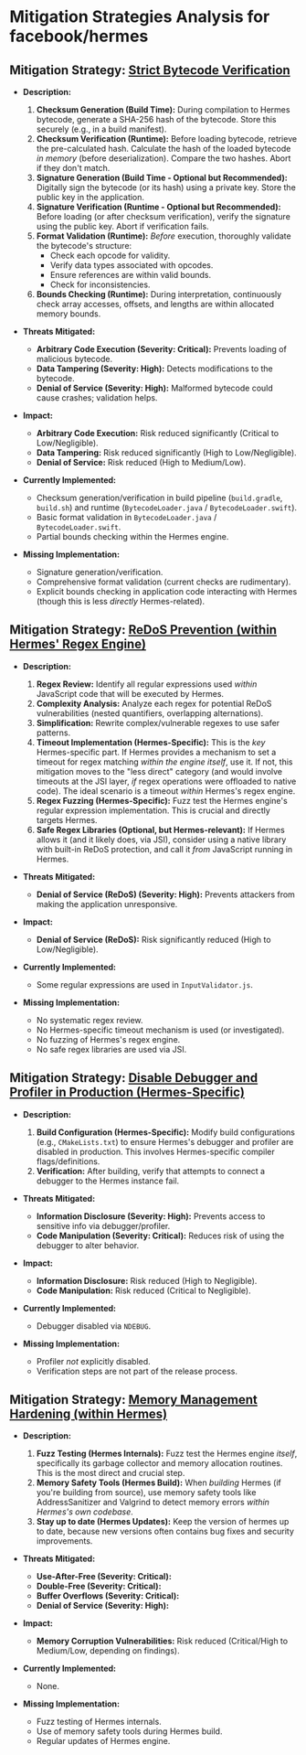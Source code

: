 # Mitigation Strategies Analysis for facebook/hermes

## Mitigation Strategy: [Strict Bytecode Verification](./mitigation_strategies/strict_bytecode_verification.md)

*   **Description:**
    1.  **Checksum Generation (Build Time):** During compilation to Hermes bytecode, generate a SHA-256 hash of the bytecode. Store this securely (e.g., in a build manifest).
    2.  **Checksum Verification (Runtime):** Before loading bytecode, retrieve the pre-calculated hash. Calculate the hash of the loaded bytecode *in memory* (before deserialization). Compare the two hashes. Abort if they don't match.
    3.  **Signature Generation (Build Time - Optional but Recommended):** Digitally sign the bytecode (or its hash) using a private key. Store the public key in the application.
    4.  **Signature Verification (Runtime - Optional but Recommended):** Before loading (or after checksum verification), verify the signature using the public key. Abort if verification fails.
    5.  **Format Validation (Runtime):** *Before* execution, thoroughly validate the bytecode's structure:
        *   Check each opcode for validity.
        *   Verify data types associated with opcodes.
        *   Ensure references are within valid bounds.
        *   Check for inconsistencies.
    6.  **Bounds Checking (Runtime):** During interpretation, continuously check array accesses, offsets, and lengths are within allocated memory bounds.

*   **Threats Mitigated:**
    *   **Arbitrary Code Execution (Severity: Critical):** Prevents loading of malicious bytecode.
    *   **Data Tampering (Severity: High):** Detects modifications to the bytecode.
    *   **Denial of Service (Severity: High):** Malformed bytecode could cause crashes; validation helps.

*   **Impact:**
    *   **Arbitrary Code Execution:** Risk reduced significantly (Critical to Low/Negligible).
    *   **Data Tampering:** Risk reduced significantly (High to Low/Negligible).
    *   **Denial of Service:** Risk reduced (High to Medium/Low).

*   **Currently Implemented:**
    *   Checksum generation/verification in build pipeline (`build.gradle`, `build.sh`) and runtime (`BytecodeLoader.java` / `BytecodeLoader.swift`).
    *   Basic format validation in `BytecodeLoader.java` / `BytecodeLoader.swift`.
    *   Partial bounds checking within the Hermes engine.

*   **Missing Implementation:**
    *   Signature generation/verification.
    *   Comprehensive format validation (current checks are rudimentary).
    *   Explicit bounds checking in application code interacting with Hermes (though this is less *directly* Hermes-related).

## Mitigation Strategy: [ReDoS Prevention (within Hermes' Regex Engine)](./mitigation_strategies/redos_prevention__within_hermes'_regex_engine_.md)

*   **Description:**
    1.  **Regex Review:** Identify all regular expressions used *within* JavaScript code that will be executed by Hermes.
    2.  **Complexity Analysis:** Analyze each regex for potential ReDoS vulnerabilities (nested quantifiers, overlapping alternations).
    3.  **Simplification:** Rewrite complex/vulnerable regexes to use safer patterns.
    4.  **Timeout Implementation (Hermes-Specific):**  This is the *key* Hermes-specific part.  If Hermes provides a mechanism to set a timeout for regex matching *within the engine itself*, use it.  If not, this mitigation moves to the "less direct" category (and would involve timeouts at the JSI layer, *if* regex operations were offloaded to native code).  The ideal scenario is a timeout *within* Hermes's regex engine.
    5.  **Regex Fuzzing (Hermes-Specific):** Fuzz test the Hermes engine's regular expression implementation. This is crucial and directly targets Hermes.
    6.  **Safe Regex Libraries (Optional, but Hermes-relevant):** If Hermes allows it (and it likely does, via JSI), consider using a native library with built-in ReDoS protection, and call it *from* JavaScript running in Hermes.

*   **Threats Mitigated:**
    *   **Denial of Service (ReDoS) (Severity: High):** Prevents attackers from making the application unresponsive.

*   **Impact:**
    *   **Denial of Service (ReDoS):** Risk significantly reduced (High to Low/Negligible).

*   **Currently Implemented:**
    *   Some regular expressions are used in `InputValidator.js`.

*   **Missing Implementation:**
    *   No systematic regex review.
    *   No Hermes-specific timeout mechanism is used (or investigated).
    *   No fuzzing of Hermes's regex engine.
    *   No safe regex libraries are used via JSI.

## Mitigation Strategy: [Disable Debugger and Profiler in Production (Hermes-Specific)](./mitigation_strategies/disable_debugger_and_profiler_in_production__hermes-specific_.md)

*   **Description:**
    1.  **Build Configuration (Hermes-Specific):** Modify build configurations (e.g., `CMakeLists.txt`) to ensure Hermes's debugger and profiler are disabled in production. This involves Hermes-specific compiler flags/definitions.
    2.  **Verification:** After building, verify that attempts to connect a debugger to the Hermes instance fail.

*   **Threats Mitigated:**
    *   **Information Disclosure (Severity: High):** Prevents access to sensitive info via debugger/profiler.
    *   **Code Manipulation (Severity: Critical):** Reduces risk of using the debugger to alter behavior.

*   **Impact:**
    *   **Information Disclosure:** Risk reduced (High to Negligible).
    *   **Code Manipulation:** Risk reduced (Critical to Negligible).

*   **Currently Implemented:**
    *   Debugger disabled via `NDEBUG`.

*   **Missing Implementation:**
    *   Profiler *not* explicitly disabled.
    *   Verification steps are not part of the release process.

## Mitigation Strategy: [Memory Management Hardening (within Hermes)](./mitigation_strategies/memory_management_hardening__within_hermes_.md)

*   **Description:**
    1.  **Fuzz Testing (Hermes Internals):**  Fuzz test the Hermes engine *itself*, specifically its garbage collector and memory allocation routines. This is the most direct and crucial step.
    2.  **Memory Safety Tools (Hermes Build):**  When *building* Hermes (if you're building from source), use memory safety tools like AddressSanitizer and Valgrind to detect memory errors *within Hermes's own codebase*.
    3.  **Stay up to date (Hermes Updates):** Keep the version of hermes up to date, because new versions often contains bug fixes and security improvements.

*   **Threats Mitigated:**
    *   **Use-After-Free (Severity: Critical):**
    *   **Double-Free (Severity: Critical):**
    *   **Buffer Overflows (Severity: Critical):**
    *   **Denial of Service (Severity: High):**

*   **Impact:**
    *   **Memory Corruption Vulnerabilities:** Risk reduced (Critical/High to Medium/Low, depending on findings).

*   **Currently Implemented:**
    *   None.

*   **Missing Implementation:**
    *   Fuzz testing of Hermes internals.
    *   Use of memory safety tools during Hermes build.
    *   Regular updates of Hermes engine.

